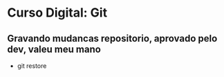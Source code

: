 # Curso Digital: Git

## Gravando mudancas repositorio, aprovado pelo dev, valeu meu mano

* git restore